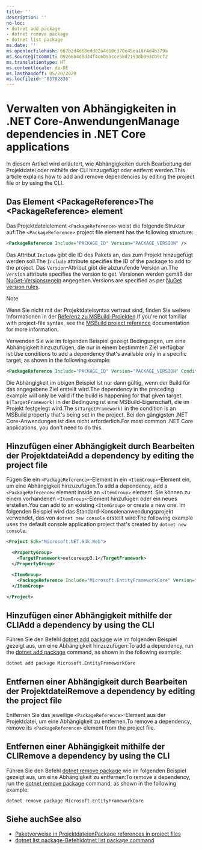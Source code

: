 ```yaml
---
title: ''
description: ''
no-loc:
- dotnet add package
- dotnet remove package
- dotnet list package
ms.date: ''
ms.openlocfilehash: 667b2d4d68edd82a4d18c370e45ea18f4d4b379a
ms.sourcegitcommit: 0926684d8d34f4c6b5acce58d2193db093cb9cf2
ms.translationtype: HT
ms.contentlocale: de-DE
ms.lasthandoff: 05/20/2020
ms.locfileid: "83702836"
---
```

# <a name="manage-dependencies-in-net-core-applications"></a><span data-ttu-id="260ec-101">Verwalten von Abhängigkeiten in .NET Core-Anwendungen</span><span class="sxs-lookup"><span data-stu-id="260ec-101">Manage dependencies in .NET Core applications</span></span>

<span data-ttu-id="260ec-102">In diesem Artikel wird erläutert, wie Abhängigkeiten durch Bearbeitung der Projektdatei oder mithilfe der CLI hinzugefügt oder entfernt werden.</span><span class="sxs-lookup"><span data-stu-id="260ec-102">This article explains how to add and remove dependencies by editing the project file or by using the CLI.</span></span>

## <a name="the-packagereference-element"></a><span data-ttu-id="260ec-103">Das Element \<PackageReference></span><span class="sxs-lookup"><span data-stu-id="260ec-103">The \<PackageReference> element</span></span>

<span data-ttu-id="260ec-104">Das Projektdateielement `<PackageReference>` weist die folgende Struktur auf:</span><span class="sxs-lookup"><span data-stu-id="260ec-104">The `<PackageReference>` project file element has the following structure:</span></span>

```xml
<PackageReference Include="PACKAGE_ID" Version="PACKAGE_VERSION" />
```

<span data-ttu-id="260ec-105">Das Attribut `Include` gibt die ID des Pakets an, das zum Projekt hinzugefügt werden soll.</span><span class="sxs-lookup"><span data-stu-id="260ec-105">The `Include` attribute specifies the ID of the package to add to the project.</span></span> <span data-ttu-id="260ec-106">Das `Version`-Attribut gibt die abzurufende Version an.</span><span class="sxs-lookup"><span data-stu-id="260ec-106">The `Version` attribute specifies the version to get.</span></span> <span data-ttu-id="260ec-107">Versionen werden gemäß der [NuGet-Versionsregeln](/nuget/create-packages/dependency-versions#version-ranges) angegeben.</span><span class="sxs-lookup"><span data-stu-id="260ec-107">Versions are specified as per [NuGet version rules](/nuget/create-packages/dependency-versions#version-ranges).</span></span>

> [!NOTE]
> <span data-ttu-id="260ec-108">Wenn Sie nicht mit der Projektdateisyntax vertraut sind, finden Sie weitere Informationen in der [Referenz zu MSBuild-Projekten](/visualstudio/msbuild/msbuild-project-file-schema-reference).</span><span class="sxs-lookup"><span data-stu-id="260ec-108">If you're not familiar with project-file syntax, see the [MSBuild project reference](/visualstudio/msbuild/msbuild-project-file-schema-reference) documentation for more information.</span></span>

<span data-ttu-id="260ec-109">Verwenden Sie wie im folgenden Beispiel gezeigt Bedingungen, um eine Abhängigkeit hinzuzufügen, die nur in einem bestimmten Ziel verfügbar ist:</span><span class="sxs-lookup"><span data-stu-id="260ec-109">Use conditions to add a dependency that's available only in a specific target, as shown in the following example:</span></span>

```xml
<PackageReference Include="PACKAGE_ID" Version="PACKAGE_VERSION" Condition="'$(TargetFramework)' == 'netcoreapp2.1'" />
```

<span data-ttu-id="260ec-110">Die Abhängigkeit im obigen Beispiel ist nur dann gültig, wenn der Build für das angegebene Ziel erstellt wird.</span><span class="sxs-lookup"><span data-stu-id="260ec-110">The dependency in the preceding example will only be valid if the build is happening for that given target.</span></span> <span data-ttu-id="260ec-111">`$(TargetFramework)` in der Bedingung ist eine MSBuild-Eigenschaft, die im Projekt festgelegt wird.</span><span class="sxs-lookup"><span data-stu-id="260ec-111">The `$(TargetFramework)` in the condition is an MSBuild property that's being set in the project.</span></span> <span data-ttu-id="260ec-112">Bei den gängigsten .NET Core-Anwendungen ist dies nicht erforderlich.</span><span class="sxs-lookup"><span data-stu-id="260ec-112">For most common .NET Core applications, you don't need to do this.</span></span>

## <a name="add-a-dependency-by-editing-the-project-file"></a><span data-ttu-id="260ec-113">Hinzufügen einer Abhängigkeit durch Bearbeiten der Projektdatei</span><span class="sxs-lookup"><span data-stu-id="260ec-113">Add a dependency by editing the project file</span></span>

<span data-ttu-id="260ec-114">Fügen Sie ein `<PackageReference>`-Element in ein `<ItemGroup>`-Element ein, um eine Abhängigkeit hinzuzufügen.</span><span class="sxs-lookup"><span data-stu-id="260ec-114">To add a dependency, add a `<PackageReference>` element inside an `<ItemGroup>` element.</span></span> <span data-ttu-id="260ec-115">Sie können zu einem vorhandenen `<ItemGroup>`-Element hinzufügen oder ein neues erstellen.</span><span class="sxs-lookup"><span data-stu-id="260ec-115">You can add to an existing `<ItemGroup>` or create a new one.</span></span> <span data-ttu-id="260ec-116">Im folgenden Beispiel wird das Standard-Konsolenanwendungsprojekt verwendet, das von `dotnet new console` erstellt wird:</span><span class="sxs-lookup"><span data-stu-id="260ec-116">The following example uses the default console application project that's created by `dotnet new console`:</span></span>

```xml
<Project Sdk="Microsoft.NET.Sdk.Web">

  <PropertyGroup>
    <TargetFramework>netcoreapp3.1</TargetFramework>
  </PropertyGroup>

  <ItemGroup>
    <PackageReference Include="Microsoft.EntityFrameworkCore" Version="3.1.2" />
  </ItemGroup>

</Project>
```

## <a name="add-a-dependency-by-using-the-cli"></a><span data-ttu-id="260ec-117">Hinzufügen einer Abhängigkeit mithilfe der CLI</span><span class="sxs-lookup"><span data-stu-id="260ec-117">Add a dependency by using the CLI</span></span>

<span data-ttu-id="260ec-118">Führen Sie den Befehl [dotnet add package](dotnet-add-package.md) wie im folgenden Beispiel gezeigt aus, um eine Abhängigkeit hinzuzufügen:</span><span class="sxs-lookup"><span data-stu-id="260ec-118">To add a dependency, run the [dotnet add package](dotnet-add-package.md) command, as shown in the following example:</span></span>

```dotnetcli
dotnet add package Microsoft.EntityFrameworkCore
```

## <a name="remove-a-dependency-by-editing-the-project-file"></a><span data-ttu-id="260ec-119">Entfernen einer Abhängigkeit durch Bearbeiten der Projektdatei</span><span class="sxs-lookup"><span data-stu-id="260ec-119">Remove a dependency by editing the project file</span></span>

<span data-ttu-id="260ec-120">Entfernen Sie das jeweilige `<PackageReference>`-Element aus der Projektdatei, um eine Abhängigkeit zu entfernen.</span><span class="sxs-lookup"><span data-stu-id="260ec-120">To remove a dependency, remove its `<PackageReference>` element from the project file.</span></span>

## <a name="remove-a-dependency-by-using-the-cli"></a><span data-ttu-id="260ec-121">Entfernen einer Abhängigkeit mithilfe der CLI</span><span class="sxs-lookup"><span data-stu-id="260ec-121">Remove a dependency by using the CLI</span></span>

<span data-ttu-id="260ec-122">Führen Sie den Befehl [dotnet remove package](dotnet-remove-package.md) wie im folgenden Beispiel gezeigt aus, um eine Abhängigkeit zu entfernen:</span><span class="sxs-lookup"><span data-stu-id="260ec-122">To remove a dependency, run the [dotnet remove package](dotnet-remove-package.md) command, as shown in the following example:</span></span>

```dotnetcli
dotnet remove package Microsoft.EntityFrameworkCore
```

## <a name="see-also"></a><span data-ttu-id="260ec-123">Siehe auch</span><span class="sxs-lookup"><span data-stu-id="260ec-123">See also</span></span>

* [<span data-ttu-id="260ec-124">Paketverweise in Projektdateien</span><span class="sxs-lookup"><span data-stu-id="260ec-124">Package references in project files</span></span>](../project-sdk/msbuild-props.md#reference-properties-and-items)
* <span data-ttu-id="260ec-125">[dotnet list package-Befehl](dotnet-list-package.md)</span><span class="sxs-lookup"><span data-stu-id="260ec-125">[dotnet list package command](dotnet-list-package.md)</span></span>
